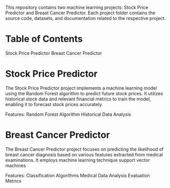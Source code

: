 This repository contains two machine learning projects: Stock Price Predictor and Breast Cancer Predictor. Each project folder contains the source code, datasets, and documentation related to the respective project.

# Table of Contents
Stock Price Predictor
Breast Cancer Predictor

# Stock Price Predictor
 The Stock Price Predictor project implements a machine learning model using the Random Forest algorithm to predict future stock prices. It utilizes historical stock data and relevant financial metrics to train the model, enabling it to forecast stock prices accurately.

Features:
Random Forest Algorithm
Historical Data Analysis

# Breast Cancer Predictor

The Breast Cancer Predictor project focuses on predicting the likelihood of breast cancer diagnosis based on various features extracted from medical examinations. It employs machine learning technique support vector machines

Features:
Classification Algorithms
Medical Data Analysis
Evaluation Metrics
